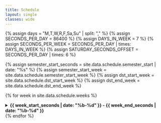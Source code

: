 ```yaml
---
title: Schedule
layout: single
classes: wide
---
```

<!-- Constants -->
{% assign days = "M,T,W,R,F,Sa,Su" | split: "," %}
{% assign SECONDS_PER_DAY = 86400 %}
{% assign DAYS_IN_WEEK = 7 %}
{% assign SECONDS_PER_WEEK = SECONDS_PER_DAY | times: DAYS_IN_WEEK %}
{% assign SATURDAY_SECONDS_OFFSET = SECONDS_PER_DAY | times: 6 %}
<!-- https://www.epochconverter.com/weeks/202X -->
{% assign semester_start_seconds = site.data.schedule.semester_start | date: "%s" %}
{% assign semester_start_week = site.data.schedule.semester_start_week %}
{% assign dst_start_week = site.data.schedule.dst_start_week %}
{% assign dst_end_week = site.data.schedule.dst_end_week %}

{% for week in site.data.schedule.weeks %}
<details>
{% assign week_start_seconds =  week.week_offset | times: SECONDS_PER_WEEK | plus: semester_start_seconds %}
{% assign week_num = week.week_offset | plus: semester_start_week %}
<!-- If |---StartDST--StartSemester--EndDST--Current-Week--| -->
{% if semester_start_week < dst_end_week and dst_end_week < week_num %}
	{% assign week_start_seconds = week_start_seconds | plus: 3600 %}
<!-- If |--StartSemester--StartDST--Current-Week--EndDST--| -->
{% elsif dst_start_week < semester_start_week and week_num < dst_end_timestamp %}
	{% assign week_start_seconds = week_start_seconds | minus: 3600 %}
{% endif %}
{% assign week_end_seconds = week_start_seconds | plus: SATURDAY_SECONDS_OFFSET %}

 <summary><strong>{{ week_start_seconds | date: "%b-%d" }} - {{ week_end_seconds | date: "%b-%d" }} </strong></summary>
  <ul>
  <li><strong>Assignments:</strong>
	<ul>
	  {% for hw in week.homework %}
	  {% assign out_day_offset = -1 %}
	  {% for day in days %}
		{% if day == hw.out %}
		  {% assign out_day_offset = forloop.index0 %}
		  {% break %}
		{% endif %}
	  {% endfor %}
	  {% assign out_day_seconds = out_day_offset | times: SECONDS_PER_DAY | plus: week_start_seconds %}
	  <li><strong>{{ hw.title }}:</strong> Assigned on {{ out_day_seconds | date: '%a, %b %d' }} {% if hw.starter_code %} | <a href="{{ site.sourceurl }}{{ site.baseurl }}/tree/master/_starter_code/{{ hw.starter_code }}">Starter Code</a>{% endif %}</li>
	  {% endfor %}
	</ul>
 </li>
  {% for session in week.sessions %}
  {% assign out_day_offset = -1 %}
  {% for day in days %}
	{% if day == session.day %}
	  {% assign session_day_offset = forloop.index0 %}
	  {% break %}
	{% endif %}
  {% endfor %}
  {% assign session_seconds = session_day_offset | times: SECONDS_PER_DAY | plus: week_start_seconds %}
  <li><strong>{{ session_seconds | date: '%a, %b %d' }} Lecture: {{session.title}} </strong>
	<ul>
	  {% if session.topics.size > 0 %}
	  <li><strong>Topics:</strong>
		<ul>
		  {% for topic in session.topics %}
		  <li> {{ topic.desc }} </li>
		  {% endfor %}
		</ul>
	  </li>
	  {% endif %}
	  {% assign total_size = session.pre_readings.size | plus: session.videos.size %} 
  	  {% if total_size > 0 %}
	  <li><strong>Preparation:</strong>
		<ul>
	  	  {% if session.pre_readings.size > 0 %}
			{% for reading in session.pre_readings %}
			  <li>
				📖
				{% if reading.link %}
				  <a href="{{ reading.link }}">{{ reading.title }}</a>
				{% else %}
				  {{ reading.title }}
				{% endif %}
			  </li>
			{% endfor %}
		  {% endif %}
	  	  {% if session.videos.size > 0 %}
			{% for video in session.videos %}
			<li>🎥 <a href="{{ video.link }}">{{ video.title }}</a></li>
			{% endfor %}
		  {% endif %}
		</ul>
	  </li>
	  {% endif %}
	  {% if session.extra_resources.size > 0 %}
	  <li><strong>Extra Resources:</strong>
	  <ul>
		{% for resource in session.extra_resources %}
		  <li>
			{% if resource.link %}
			  <a href="{{ resource.link }}">{{ resource.title }}</a>
			{% else %}
			  {{ resource.title }}
			{% endif %}
		  </li>
		{% endfor %}
	  </ul>
	  </li>
	  {% endif %}
	</ul>
  </li>
  {% endfor %}
  </ul>
</details>
{% endfor %}
